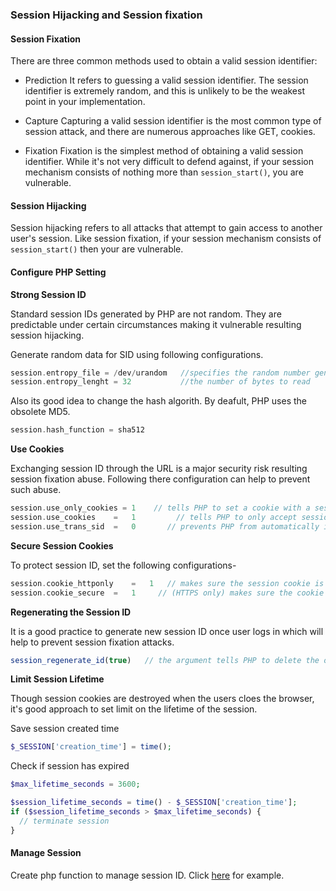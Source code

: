### Session Hijacking and Session fixation

#### Session Fixation

There are three common methods used to obtain a valid session identifier:
- Prediction
  It refers to guessing a valid session identifier. The session identifier is extremely random, and this is unlikely to be the weakest point in your implementation.

- Capture
  Capturing a valid session identifier is the most common type of session attack, and there are numerous approaches like GET, cookies.

- Fixation
  Fixation is the simplest method of obtaining a valid session identifier. While it's not very difficult to defend against, if your session mechanism consists of nothing more than `session_start()`, you are vulnerable.

#### Session Hijacking
Session hijacking refers to all attacks that attempt to gain access to another user's session. Like session fixation, if your session mechanism consists of `session_start()` then your are vulnerable.


#### Configure PHP Setting

 **Strong Session ID**

 Standard session IDs generated by PHP are not random. They are predictable under certain circumstances making it vulnerable resulting session hijacking.

 Generate random data for SID using following configurations.
 ```php
 session.entropy_file = /dev/urandom   //specifies the random number generator to read from
 session.entropy_lenght = 32           //the number of bytes to read
 ```
 Also its good idea to change the hash algorith. By deafult, PHP uses the obsolete MD5.
 ```php
 session.hash_function = sha512
 ```

 **Use Cookies**

 Exchanging session ID through the URL is a major security risk resulting session fixation abuse. Following there configuration can help to prevent such abuse.

 ```php
 session.use_only_cookies = 1    // tells PHP to set a cookie with a session ID when session started
 session.use_cookies	=	1         // tells PHP to only accept session IDs comming from a cookie, not from URL
 session.use_trans_sid	=	0       // prevents PHP from automatically inserting the session ID into links.
 ```

 **Secure Session Cookies**

 To protect session ID, set the following configurations-

 ```php
 session.cookie_httponly	=	1   // makes sure the session cookie is not accessible via JavaScript and prevent xss
 session.cookie_secure	=	1     // (HTTPS only) makes sure the cookie will only be transmitted over a HTTPS connection.
 ```  

 **Regenerating the Session ID**

 It is a good practice to generate new session ID once user logs in which will help to prevent session fixation attacks.

 ```php
 session_regenerate_id(true)   // the argument tells PHP to delete the old session.
 ```

 **Limit Session Lifetime**

 Though session cookies are destroyed when the users cloes the browser, it's good approach to set limit on the lifetime of the session.

 Save session created time
 ```PHP
 $_SESSION['creation_time'] = time();
 ```

 Check if session has expired
 ```php
 $max_lifetime_seconds = 3600;

 $session_lifetime_seconds = time() - $_SESSION['creation_time'];
 if ($session_lifetime_seconds > $max_lifetime_seconds) {
   // terminate session
 }  
 ```

#### Manage Session
Create php function to manage session ID. Click [here](https://github.com/dambergautam/php-security-guide/blob/master/security-threats/session.manage.class.php) for example.
